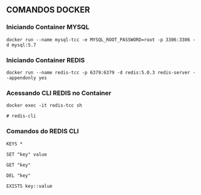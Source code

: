 
## COMANDOS DOCKER

### Iniciando Container MYSQL 

```
docker run --name mysql-tcc -e MYSQL_ROOT_PASSWORD=root -p 3306:3306 -d mysql:5.7

```

### Iniciando Container REDIS

```
docker run --name redis-tcc -p 6379:6379 -d redis:5.0.3 redis-server --appendonly yes
```


### Acessando CLI REDIS no Container

```
docker exec -it redis-tcc sh

# redis-cli

```

### Comandos do REDIS CLI

```
KEYS * 

SET "key" value

GET "key"

DEL "key"

EXISTS key::value

```
